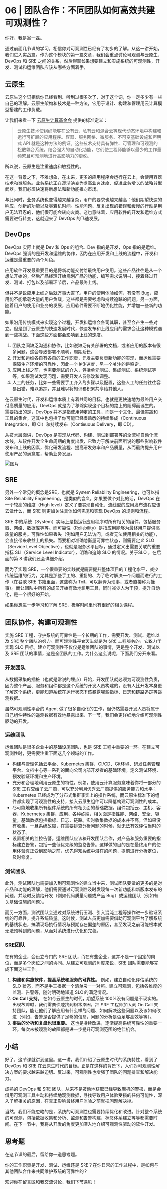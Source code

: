 # 06 | 团队合作：不同团队如何高效共建可观测性？
你好，我是翁一磊。

通过前面几节课的学习，相信你对可观测性已经有了初步的了解。从这一讲开始，我们进入实战篇。作为这个模块的第一篇文章，我们会重点讨论可观测与云原生、DevOps 和 SRE 之间的关系，然后聊聊如果想要建立和实施系统的可观测性，开发、测试和运维团队应该从哪些方面着手。

## 云原生

云原生这个词相信你已经看到、听到过很多次了，对于这个词，你一定多少有一些自己的理解。云原生架构和技术是一种方法，它用于设计、构建和管理用云计算模型搭建的工作负载。

让我们来看一下 [云原生计算基金会](https://www.cncf.io/) 提供的标准定义：

> 云原生技术使组织能够在公有云、私有云和混合云等现代动态环境中构建和运行可扩展的应用程序。容器、服务网格、微服务、不可变基础设施和声明式 API 就是这种方法的例证。这些技术支持具有弹性、可管理和可观测的松散耦合系统。结合强大的自动化功能，它们使工程师能够以最少的工作量频繁且可预测地进行高影响力的更改。

所以说，云原生是注重速度和敏捷性的。

在这一背景之下，不难想象，在未来，更多的应用程序会运行在云上，会使用容器技术和微服务。业务系统正在逐渐演变为提高业务速度、促进业务增长的战略转型武器。我们必须快速将新想法和新功能推向市场。

与此同时，业务系统也变得越来越复杂，用户的要求也越来越高：他们期望快速的响应，创新的功能以及零宕机时间。性能问题、反复出现的错误和缓慢的行动是用户无法容忍的，他们很可能会转向友商。这也意味着，应用软件的开发和运维方式需要进行转变，这就迎来了 DevOps 的飞速发展。

## DevOps

DevOps 实际上就是 Dev 和 Ops 的组合。Dev 指的是开发，Ops 指的是运维。DevOps 强调的是开发和运维的协作，因为在应用开发和上线的流程中，开发和运维是最重要的两个角色。

应用软件开发最重要目的是将新功能交付给最终用户使用。这些产品往往是从一个想法开始的，然后产品经理开始规划产品的功能，编写需求说明书，接着经过开发、测试、打包以及部署环节后，产品最终上线。

但并不是说应用上线之后就万事大吉了。用户的使用体验如何，有没有 Bug，应用能不能承载大量的用户负载，这些都是需要考虑和持续追踪的问题。另一方面，随着用户的使用和业务的发展，应用软件需要不断地优化性能，并增加一些新的功能。

如果沿用传统模式来实现这个过程，开发和运维会各司其职，甚至会产生一些对立。但是到了云原生的快速发展时代，快速发布和上线应用的需求会让这种模式遇到一些挑战。下面这些方面都会影响到上线的速度。

1. 团队之间缺乏沟通和协作，比如说缺乏有关部署的文档，或者应用的版本有很多问题，这会导致部署不顺利，周期延长。
2. 开发和运维各自有各自的工作职责，开发主要负责新功能的实现，而运维需要保障生产环境的可靠性，因此一个关注速度，另一个关注的是稳定。
3. 应用上线之前，也需要测试的介入，包括单元测试、集成测试、系统测试等等，如果测试发现问题，需要开发人员修改和调整。
4. 人工的任务，比如一些需要手工介入的步骤以及配置，这些人工的任务往往容易出错，难以追踪，并且难以将知识和积累共享给其他人。

在云原生时代，开发和运维本质上有着共同的目标，也就是更快速地为最终用户交付高质量的应用。DevOps 就是为了移除实现这个目标的路上的阻碍而诞生的。需要指出的是，DevOps 并不是指使用特定的工具，而是一个文化、最佳实践和工具的集合，这其中也包括了你可能已经很熟悉的持续集成（Continuous Integration，即 CI）和持续发布（Continuous Delivery，即 CD）。

从技术层面讲，DevOps 是实现从代码、构建、测试到部署等的全流程自动化流水线，从软件开发全生命周期的角度出发，它致力于解决前面所说的那些影响软件发布和上线的因素，优化研发流程、提高研发效率和产品质量，从而最终提升用户使用产品的满意度，帮助业务发展。

![图片](images/574464/6d6314542bb5f34c9b483900be2b4ab1.png)

## SRE

另外一个常见的概念是SRE，也就是 System Reliability Engineering，也可以指 Site Reliability Engineering，是类似的含义。如果要做个对比的话，DevOps 在一个较高的维度（High level）定义了要实现自动化、流线型的应用发布流程应该去做什么，而 SRE 则更加关注具体如何实施和实现 DevOps 的规则和流程。

SRE 中的系统（System）实际上是指运行应用程序时所有相关的组件，包括服务器、网络、数据库等等。而可靠性（Reliability）是指应用能够为最终用户提供高质量的服务。可靠性如果丢失（例如用户无法访问，或者无法使用相关的功能），会直接带来收益上的损失。而要相对准确地衡量可靠性状态，则需要定义 SLO（Service Level Objective），也就是服务水平目标，通过定义出需要关联的重要指标 SLI（Service Level Indicator），明确和追踪 SLO 的情况。关于SLO ，在后面的第 8 讲我们还会详细介绍。

而为了实现 SRE，一个很重要的实践就是需要提升整体项目的工程化水平，减少传统运维的行为，尤其是那些手工的、重复的、为了临时解决一个问题而进行的工作（在谷歌 SRE 书籍里面，这些称为 Toil，可以翻译为琐事，或者直接称为挫事）。而让团队中所有的成员开始有效地使用工具，同时减少人为干预，提升自动化，是一个很好的开始。

如果你想进一步学习和了解 SRE，极客时间里也有很好的相关课程。

## 团队协作，构建可观测性

实施 SRE 工程，守护系统的可靠性是一个⻓期的工作，需要开发、测试、运维以及 SRE 整个团队的努力。而可观测性平台天生就是为 SRE 工程服务的，它致力于实现 SLO 目标。建立可观测性不仅仅是运维团队的事情，更是整个开发、测试以及 SRE 团队的事情，这是全团队的工作。为什么这么说呢，下面我们分开来看。

### 开发团队

从数据采集的插桩（也就是常说的埋点）开始，开发团队就必须为可观测性负责，因为整个产品、服务和组件都是这个系统的开发人员构建的，没有人比开发本身更了解这个系统，更能知道系统在运行状态下该暴露哪些指标、日志和链路追踪等遥测数据。

虽然可观测性平台的 Agent 做了很多自动化的工作，但仍然需要开发人员将属于自己组件特性的遥测数据有效地暴露出来。下一节，我们会更详细地介绍可观测性驱动的开发。

### 运维团队

运维团队是很多企业中的基础设施团队，也是 SRE 工程中重要的一环。在建立可观测性时，更需要注重下面这几个领域的工作。

- 构建与管理包括云平台、Kubernetes 集群、CI/CD、Git环境、研发任务管理平台、文档中心等一系列的面向公司内部开发者的基础环境。定义测试环境、预发验证环境和生产环境。
- 充分和合理地利用云原生的特性。例如，使用云计算服务意味着你将一部分的 SRE 工程交给了云厂商，可以充分利用优秀云厂商提供的服务能力和水平；Kubernetes 已经成为了分布式集群事实上的操作系统，而云原生标准下的组件都实现了可观测性的支持，接入云原生组件可以降低构建可观测性的成本。
- 尽可能地收集所有组件系统的所有相关面的基础数据。组件包括云、主机、容器、Kubernetes 集群、应用、各种终端，相关面是指性能、网络、安全、容量，基础数据包括指标、日志、链路。实时收集数据的成本并不高，但如果没有收集，一旦系统故障，在需要排查分析问题的时候，就无法有效评估当时的状态了。
- 设置相关的监控告警。运维团队应该和开发团队合作，对产品和服务重要的指标建立告警，包括一些低优先级的监控告警。这样做的目的是在最终用户的使用体验真正受到影响之前，优先得知系统中潜在的问题，提前进行分析定位，及时修复。

### 测试团队

此外，测试团队也需要加入到可观测性的建立当中来，测试团队要做的更多的是对产品和功能的理解，他们需要通过可观测性及时发现每一次新功能和新版本发布的问题，并及时反馈给开发（例如代码质量问题或产品 Bug）或运维团队（例如有关基础设施的问题）。

而另一方面，测试团队会通过对系统进行压测、引入混沌工程等操作进一步验证系统的可靠性，提升系统质量。这时候，测试人员更加需要借助可观测平台了解系统的基线状态，搞清现场执行情况与预期存在偏差的原因，甚至发现之前可能根本就无法预料到的问题，从而对系统进行优化和完善。

### SRE团队

在有的企业，会设立专门的 SRE 团队，而在有些企业，这并不是一个固定的岗位，而是多个岗位之间的协同。从建立可观测的角度来说，SRE 团队需要能够完成下面这些工作。

1. **构建和实施软件，提高系统和服务的可靠性。** 例如，建立自动化评估系统的 SLO 状态，而不是手工根据一个清单来一一对照。建立可观测，包括各维度的监测、告警等，随时明确地知道 SLO 的满足情况。
2. **On Call 支持。** 在如今云原生的时代，期望系统 100%没有问题是不现实的。出现故障时，我们需要快速找到根本原因。把 SRE 工程师加入到 On Call 支持团队，能让他们了解应用有什么样的问题、如何解决这些问题以及该如何改进（例如，告警是否提供了足够的信息，问题的分析是否足够高效等等）。
3. **事后的分析和复盘也很重要。** 这也是持续改进，逐渐提高系统可靠性的重要一环。每次未被观测的故障都是进一步提升可观测范围的绝佳机会。

## 小结

好了，这节课就讲到这里。这一讲，我们介绍了云原生时代的系统特性，看到了 DevOps 和 SRE 在云原生时代的目标。正是在这样的背景下，人们对可观测性解决方案的要求越来越迫切。反过来，可观测性也增强了团队的问题排查和解决能力。

成熟的 DevOps 和 SRE 团队，从来不是被动地获取已经导致宕机的警报，而是会借用可观测工具主动和持续地观测数据，寻找导致用户体验受损的任何可能性，深入了解相关的原因，在真正影响最终用户体验之前就把问题解决掉。

当然，我们不能忽略的是，系统的可观测性也需要持续优化和改进。针对整个系统的可观测，包括数据收集和分析、监测和告警构建、标签体系建立等等都需要时间。在下一节中，我将从开发的角度更加深入地介绍可观测性驱动的软件开发。

## 思考题

在这节课的最后，留给你一道思考题。

你的工作职责是开发、测试、运维还是 SRE？在你日常的工作过程中，是如何与其他团队合作来共同维护系统的可靠性的？

欢迎你在留言区和我交流讨论，我们下节课见！